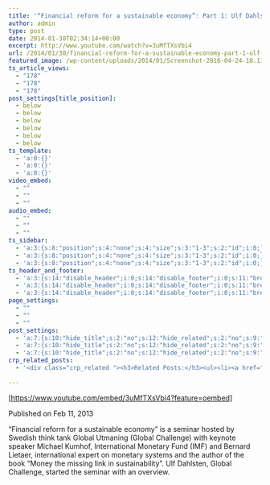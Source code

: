```yaml
---
title: '“Financial reform for a sustainable economy”: Part 1: Ulf Dahlsten'
author: admin
type: post
date: 2014-01-30T02:34:14+00:00
excerpt: http://www.youtube.com/watch?v=3uMfTXsVbi4
url: /2014/01/30/financial-reform-for-a-sustainable-economy-part-1-ulf-dahlsten/
featured_image: /wp-content/uploads/2014/01/Screenshot-2016-04-24-18.11.39-1.png
ts_article_views:
  - "178"
  - "178"
  - "178"
post_settings[title_position]:
  - below
  - below
  - below
  - below
  - below
  - below
ts_template:
  - 'a:0:{}'
  - 'a:0:{}'
  - 'a:0:{}'
video_embed:
  - ""
  - ""
  - ""
audio_embed:
  - ""
  - ""
  - ""
ts_sidebar:
  - 'a:3:{s:8:"position";s:4:"none";s:4:"size";s:3:"1-3";s:2:"id";i:0;}'
  - 'a:3:{s:8:"position";s:4:"none";s:4:"size";s:3:"1-3";s:2:"id";i:0;}'
  - 'a:3:{s:8:"position";s:4:"none";s:4:"size";s:3:"1-3";s:2:"id";i:0;}'
ts_header_and_footer:
  - 'a:3:{s:14:"disable_header";i:0;s:14:"disable_footer";i:0;s:11:"breadcrumbs";i:0;}'
  - 'a:3:{s:14:"disable_header";i:0;s:14:"disable_footer";i:0;s:11:"breadcrumbs";i:0;}'
  - 'a:3:{s:14:"disable_header";i:0;s:14:"disable_footer";i:0;s:11:"breadcrumbs";i:0;}'
page_settings:
  - ""
  - ""
  - ""
post_settings:
  - 'a:7:{s:10:"hide_title";s:2:"no";s:12:"hide_related";s:2:"no";s:9:"hide_meta";s:2:"no";s:19:"hide_social_sharing";s:2:"no";s:12:"hide_featimg";s:2:"no";s:15:"hide_author_box";s:3:"yes";s:14:"title_position";s:5:"below";}'
  - 'a:7:{s:10:"hide_title";s:2:"no";s:12:"hide_related";s:2:"no";s:9:"hide_meta";s:2:"no";s:19:"hide_social_sharing";s:2:"no";s:12:"hide_featimg";s:2:"no";s:15:"hide_author_box";s:3:"yes";s:14:"title_position";s:5:"below";}'
  - 'a:7:{s:10:"hide_title";s:2:"no";s:12:"hide_related";s:2:"no";s:9:"hide_meta";s:2:"no";s:19:"hide_social_sharing";s:2:"no";s:12:"hide_featimg";s:2:"no";s:15:"hide_author_box";s:3:"yes";s:14:"title_position";s:5:"below";}'
crp_related_posts:
  - '<div class="crp_related "><h3>Related Posts:</h3><ul><li><a href="https://scdhub.org/2017/12/25/wastewater-treatment-and-biosolids-management/"    ><img src="https://scdhub.org/wp-content/uploads/2017/12/wastewater-treatment-and-biosoli-150x150.jpg" alt="Wastewater treatment and Biosolids management" title="Wastewater treatment and Biosolids management" width="150" height="150" class="crp_thumb crp_featured" /><span class="crp_title">Wastewater treatment and Biosolids management</span></a></li><li><a href="https://scdhub.org/2018/01/06/household-and-neighborhood-sanitation-infrastructures-excreta-wastewater-disposal-in-developing-countries/"    ><img src="https://scdhub.org/wp-content/plugins/contextual-related-posts/default.png" alt="Household and neighborhood Sanitation Infrastructures: Excreta, wastewater disposal in developing countries" title="Household and neighborhood Sanitation Infrastructures: Excreta, wastewater disposal in developing countries" width="150" height="150" class="crp_thumb crp_default" /><span class="crp_title">Household and neighborhood Sanitation&hellip;</span></a></li><li><a href="https://scdhub.org/2017/12/10/underground-concrete-cistern-installation-overview/"    ><img src="https://scdhub.org/wp-content/uploads/2017/12/underground-concrete-cistern-ins-150x150.jpg" alt="Underground concrete cistern installation overview" title="Underground concrete cistern installation overview" width="150" height="150" class="crp_thumb crp_featured" /><span class="crp_title">Underground concrete cistern installation overview</span></a></li><li><a href="https://scdhub.org/2017/12/29/walking-in-sabinas-shoes-world-vision/"    ><img src="https://scdhub.org/wp-content/uploads/2017/12/walking-in-sabinas-shoes-world-v-150x150.jpg" alt="Walking in Sabinas Shoes &#8211; World Vision" title="Walking in Sabinas Shoes &#8211; World Vision" width="150" height="150" class="crp_thumb crp_featured" /><span class="crp_title">Walking in Sabinas Shoes &#8211; World Vision</span></a></li><li><a href="https://scdhub.org/2017/06/20/startup-secrets-value-proposition/"    ><img src="https://scdhub.org/wp-content/uploads/2017/06/startup-secrets-value-proposition-150x150.jpg" alt="Startup Secrets: Value Proposition" title="Startup Secrets: Value Proposition" width="150" height="150" class="crp_thumb crp_featured" /><span class="crp_title">Startup Secrets: Value Proposition</span></a></li><li><a href="https://scdhub.org/2017/06/11/lead-contamination-beyond-flint-drinking-water-and-childrens-health/"    ><img src="https://scdhub.org/wp-content/uploads/2017/06/Screen-Shot-2017-06-10-at-10.17.39-PM-150x150.png" alt="Lead Contamination Beyond Flint: Drinking Water and Children&#8217;s Health" title="Lead Contamination Beyond Flint: Drinking Water and Children&#8217;s Health" width="150" height="150" class="crp_thumb crp_featured" /><span class="crp_title">Lead Contamination Beyond Flint: Drinking Water and&hellip;</span></a></li></ul><div class="crp_clear"></div></div>'

---
```

[https://www.youtube.com/embed/3uMfTXsVbi4?feature=oembed] 

Published on Feb 11, 2013
  
&#8220;Financial reform for a sustainable economy&#8221; is a seminar hosted by Swedish think tank Global Utmaning (Global Challenge) with keynote speaker Michael Kumhof, International Monetary Fund (IMF) and Bernard Lietaer, international expert on monetary systems and the author of the book &#8220;Money the missing link in sustainability&#8221;. Ulf Dahlsten, Global Challenge, started the seminar with an overview.